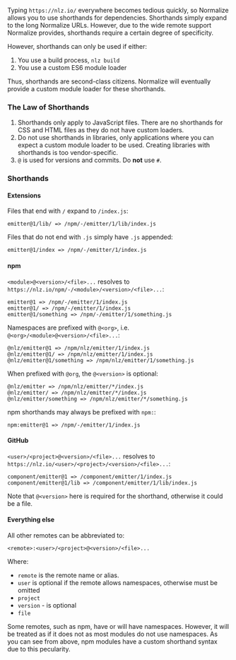 
Typing `https://nlz.io/` everywhere becomes tedious quickly,
so Normalize allows you to use shorthands for dependencies.
Shorthands simply expand to the long Normalize URLs.
However, due to the wide remote support Normalize provides,
shorthands require a certain degree of specificity.

However, shorthands can only be used if either:

1. You use a build process, `nlz build`
2. You use a custom ES6 module loader

Thus, shorthands are second-class citizens.
Normalize will eventually provide a custom module loader for these shorthands.

### The Law of Shorthands

1. Shorthands only apply to JavaScript files.
  There are no shorthands for CSS and HTML files as they do not have custom loaders.
2. Do not use shorthands in libraries,
  only applications where you can expect a custom module loader to be used.
  Creating libraries with shorthands is too vendor-specific.
3. `@` is used for versions and commits.
  Do __not__ use `#`.

### Shorthands

#### Extensions

Files that end with `/` expand to `/index.js`:

```
emitter@1/lib/ => /npm/-/emitter/1/lib/index.js
```

Files that do not end with `.js` simply have `.js` appended:

```
emitter@1/index => /npm/-/emitter/1/index.js
```

#### npm

`<module>@<version>/<file>...` resolves to `https://nlz.io/npm/-/<module>/<version>/<file>...`:

```
emitter@1 => /npm/-/emitter/1/index.js
emitter@1/ => /npm/-/emitter/1/index.js
emitter@1/something => /npm/-/emitter/1/something.js
```

Namespaces are prefixed with `@<org>`,
i.e. `@<org>/<module>@<version>/<file>...`:

```
@nlz/emitter@1 => /npm/nlz/emitter/1/index.js
@nlz/emitter@1/ => /npm/nlz/emitter/1/index.js
@nlz/emitter@1/something => /npm/nlz/emitter/1/something.js
```

When prefixed with `@org`, the `@<version>` is optional:

```
@nlz/emitter => /npm/nlz/emitter/*/index.js
@nlz/emitter/ => /npm/nlz/emitter/*/index.js
@nlz/emitter/something => /npm/nlz/emitter/*/something.js
```

npm shorthands may always be prefixed with `npm:`:

```
npm:emitter@1 => /npm/-/emitter/1/index.js
```

#### GitHub

`<user>/<project>@<version>/<file>...` resolves to `https://nlz.io/<user>/<project>/<version>/<file>...`:

```
component/emitter@1 => /component/emitter/1/index.js
component/emitter@1/lib => /component/emitter/1/lib/index.js
```

Note that `@<version>` here is required for the shorthand,
otherwise it could be a file.

#### Everything else

All other remotes can be abbreviated to:

```
<remote>:<user>/<project>@<version>/<file>...
```

Where:

- `remote` is the remote name or alias.
- `user` is optional if the remote allows namespaces,
  otherwise must be omitted
- `project`
- `version` - is optional
- `file`

Some remotes, such as npm, have or will have namespaces.
However, it will be treated as if it does not as most modules do not use namespaces.
As you can see from above, npm modules have a custom shorthand syntax due to this pecularity.
